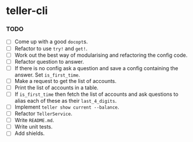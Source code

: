 # teller-cli

### TODO

- [ ] Come up with a good `docopt`s.
- [ ] Refactor to use `try!` and `get!`.
- [ ] Work out the best way of modularising and refactoring the config code.
- [ ] Refactor question to answer.
- [ ] If there is no config ask a question and save a config containing the answer. Set `is_first_time`.
- [ ] Make a request to get the list of accounts.
- [ ] Print the list of accounts in a table.
- [ ] If `is_first_time` then fetch the list of accounts and ask questions to alias each of these as their `last_4_digits`.
- [ ] Implement `teller show current --balance`.
- [ ] Refactor `TellerService`.
- [ ] Write `README.md`.
- [ ] Write unit tests.
- [ ] Add shields.

